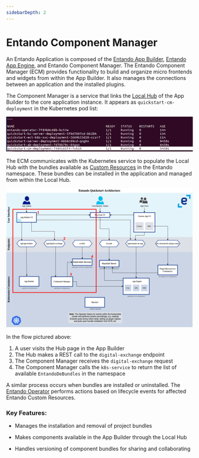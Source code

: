```yaml
---
sidebarDepth: 2
---
```


# Entando Component Manager

​​An Entando Application is composed of the [Entando App Builder](app-builder.md), [Entando App Engine](../getting-started/concepts-overview.md#entando-app-engine), and Entando Component Manager. The Entando Component Manager (ECM) provides functionality to build and organize micro frontends and widgets from within the App Builder. It also manages the connections between an application and the installed plugins.

The Component Manager is a service that links the [Local Hub](local-hub-overview.md) of the App Builder to the core application instance. It appears as `quickstart-cm-deployment` in the Kubernetes pod list:

![pods.png](./img/pods.png) 

The ECM communicates with the Kubernetes service to populate the Local Hub with the bundles available as [Custom Resources](../reference/custom-resources.md) in the Entando namespace. These bundles can be installed in the application and managed from within the Local Hub.

![ecm-flow.png](./img/ecm-flow.png)

In the flow pictured above:
1. A user visits the Hub page in the App Builder
2. The Hub makes a REST call to the `digital-exchange` endpoint
3. The Component Manager receives the `digital-exchange` request
4. The Component Manager calls the `k8s-service` to return the list of available `EntandoDeBundles` in the namespace

A similar process occurs when bundles are installed or uninstalled. The [Entando Operator](../consume/operator-intro.md) performs actions based on lifecycle events for affected Entando Custom Resources.

### Key Features:

* Manages the installation and removal of project bundles

* Makes components available in the App Builder through the Local Hub

* Handles versioning of component bundles for sharing and collaborating
